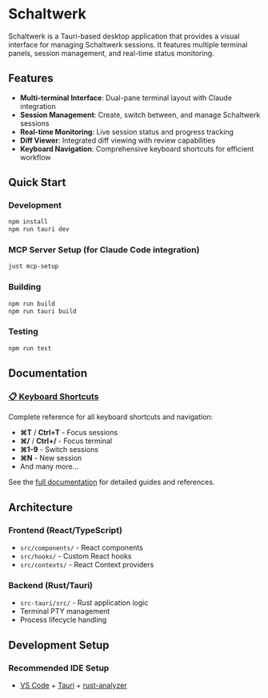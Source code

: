 # Schaltwerk

Schaltwerk is a Tauri-based desktop application that provides a visual interface for managing Schaltwerk sessions. It features multiple terminal panels, session management, and real-time status monitoring.

## Features

- **Multi-terminal Interface**: Dual-pane terminal layout with Claude integration
- **Session Management**: Create, switch between, and manage Schaltwerk sessions
- **Real-time Monitoring**: Live session status and progress tracking  
- **Diff Viewer**: Integrated diff viewing with review capabilities
- **Keyboard Navigation**: Comprehensive keyboard shortcuts for efficient workflow

## Quick Start

### Development
```bash
npm install
npm run tauri dev
```

### MCP Server Setup (for Claude Code integration)
```bash
just mcp-setup
```

### Building
```bash
npm run build
npm run tauri build
```

### Testing
```bash
npm run test
```

## Documentation

### [📋 Keyboard Shortcuts](./docs/keyboard-shortcuts.md)
Complete reference for all keyboard shortcuts and navigation:
- **⌘T** / **Ctrl+T** - Focus sessions
- **⌘/** / **Ctrl+/** - Focus terminal
- **⌘1-9** - Switch sessions
- **⌘N** - New session
- And many more...

See the [full documentation](./docs/) for detailed guides and references.

## Architecture

### Frontend (React/TypeScript)
- `src/components/` - React components
- `src/hooks/` - Custom React hooks  
- `src/contexts/` - React Context providers

### Backend (Rust/Tauri)
- `src-tauri/src/` - Rust application logic
- Terminal PTY management
- Process lifecycle handling

## Development Setup

### Recommended IDE Setup
- [VS Code](https://code.visualstudio.com/) + [Tauri](https://marketplace.visualstudio.com/items?itemName=tauri-apps.tauri-vscode) + [rust-analyzer](https://marketplace.visualstudio.com/items?itemName=rust-lang.rust-analyzer)
